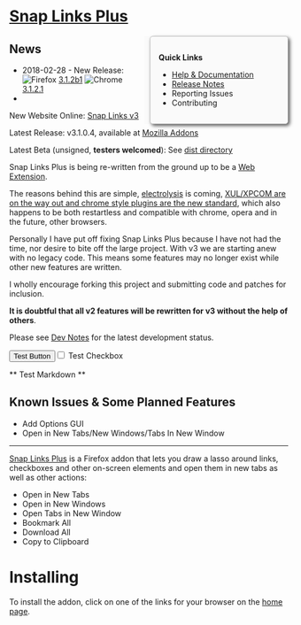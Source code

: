 
# [Snap Links Plus](https://cpriest.github.io/SnapLinksPlus/)

<div style="float: right; width: 250px; position: relative; background: #FAFAFA; z-index: 10; padding-left: 10px;"><div style="padding: 15px 15px; background: #FAFAFA; border: 1px solid #C0C0C0; border-radius: 5px; filter: drop-shadow(3px 3px 3px #555);">

**Quick Links**

  * [Help & Documentation](https://cpriest.github.io/SnapLinksPlus/welcome.html)
  * [Release Notes](ReleaseNotes.md)
  * Reporting Issues
  * Contributing

</div></div>

## News

* 2018-02-28 - New Release: ![Firefox][FF16] [3.1.2b1]() ![Chrome][CH16] [3.1.2.1]()
*

New Website Online: [Snap Links v3](http://cpriest.github.io/SnapLinksPlus/)

Latest Release: v3.1.0.4, available at [Mozilla Addons](https://addons.mozilla.org/en-US/firefox/addon/snaplinksplus/)

Latest Beta (unsigned, **testers welcomed**): See [dist directory](https://github.com/cpriest/SnapLinksPlus/tree/master/dist)

Snap Links Plus is being re-written from the ground up to be a [Web Extension](https://developer.mozilla.org/en-US/Add-ons/WebExtensions).

The reasons behind this are simple, [electrolysis](https://wiki.mozilla.org/Electrolysis) is coming, [XUL/XPCOM are on the way out and chrome style plugins are the new standard](https://blog.mozilla.org/addons/2015/08/21/the-future-of-developing-firefox-add-ons/), which also happens to be both restartless and compatible with chrome, opera and in the future, other browsers.

Personally I have put off fixing Snap Links Plus because I have not had the time, nor desire to bite off the large project.  With v3 we are starting anew with no legacy code.  This means some features may no longer exist while other new features are written.

I wholly encourage forking this project and submitting code and patches for inclusion.

**It is doubtful that all v2 features will be rewritten for v3 without the help of others**.

Please see [Dev Notes](DevNotes.md) for the latest development status.

<div><input type="button" value="Test Button"><label><input type="checkbox" value="1"> Test Checkbox</label>

** Test Markdown **

</div>

## Known Issues & Some Planned Features
 * Add Options GUI
 * Open in New Tabs/New Windows/Tabs In New Window


----

[Snap Links Plus](https://addons.mozilla.org/en-US/firefox/addon/snaplinksplus/) is a Firefox addon that lets you draw a lasso around links, checkboxes and other on-screen elements and open them in new tabs as  well as other actions:

* Open in New Tabs
* Open in New Windows
* Open Tabs in New Window
* Bookmark All
* Download All
* Copy to Clipboard

# Installing
To install the addon, click on one of the links for your browser on the [home page](https://cpriest.github.io/SnapLinksPlus/).

[FF16]: https://cdnjs.cloudflare.com/ajax/libs/browser-logos/45.3.0/firefox/firefox_16x16.png
[CH16]: https://cdnjs.cloudflare.com/ajax/libs/browser-logos/45.3.0/chrome/chrome_16x16.png

